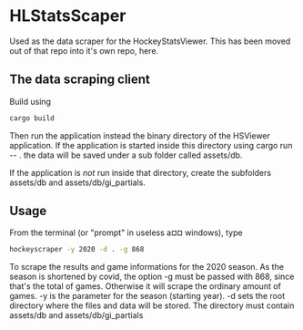 # HLStatsScaper
Used as the data scraper for the HockeyStatsViewer. This has been moved out of that repo into it's own repo, here.

## The data scraping client

Build using 

```bash
cargo build
``` 

Then run the application instead the binary directory of the HSViewer application. If the application is started inside this directory
using cargo run -- . the data will be saved under a sub folder called assets/db.

If the application is *not* run inside that directory, create the subfolders assets/db and assets/db/gi_partials.

## Usage

From the terminal (or "prompt" in useless a¤¤ windows), type

```bash
hockeyscraper -y 2020 -d . -g 868
```

To scrape the results and game informations for the 2020 season. As the season is shortened
by covid, the option -g must be passed with 868, since that's the total of games. Otherwise
it will scrape the ordinary amount of games. -y is the parameter for the season (starting year).
-d sets the root directory where the files and data will be stored. The directory must contain
assets/db and assets/db/gi_partials
